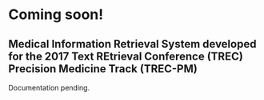 # Coming soon!

## Medical Information Retrieval System developed for the 2017 Text REtrieval Conference (TREC) Precision Medicine Track (TREC-PM)

Documentation pending.
